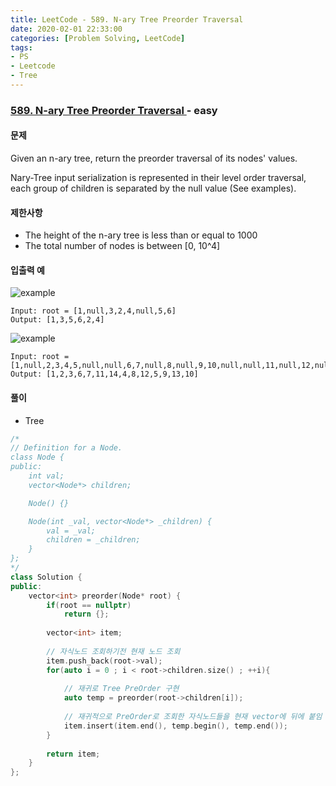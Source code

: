 ```yaml
---
title: LeetCode - 589. N-ary Tree Preorder Traversal
date: 2020-02-01 22:33:00
categories: [Problem Solving, LeetCode]
tags:
- PS
- Leetcode
- Tree
---
```


### [ 589. N-ary Tree Preorder Traversal ](https://leetcode.com/problems/n-ary-tree-preorder-traversal/) - easy

#### 문제

Given an n-ary tree, return the preorder traversal of its nodes' values.

Nary-Tree input serialization is represented in their level order traversal, each group of children is separated by the null value (See examples).

#### 제한사항
  - The height of the n-ary tree is less than or equal to 1000
  - The total number of nodes is between [0, 10^4]

#### 입출력 예

![example](https://assets.leetcode.com/uploads/2018/10/12/narytreeexample.png)

```
Input: root = [1,null,3,2,4,null,5,6]
Output: [1,3,5,6,2,4]
```

![example](https://assets.leetcode.com/uploads/2019/11/08/sample_4_964.png)

```
Input: root = [1,null,2,3,4,5,null,null,6,7,null,8,null,9,10,null,null,11,null,12,null,13,null,null,14]
Output: [1,2,3,6,7,11,14,4,8,12,5,9,13,10]
```

#### 풀이
  - Tree

```cpp
/*
// Definition for a Node.
class Node {
public:
    int val;
    vector<Node*> children;

    Node() {}

    Node(int _val, vector<Node*> _children) {
        val = _val;
        children = _children;
    }
};
*/
class Solution {
public:
    vector<int> preorder(Node* root) {
        if(root == nullptr)
            return {};
        
        vector<int> item;
        
	    // 자식노드 조회하기전 현재 노드 조회
        item.push_back(root->val);
        for(auto i = 0 ; i < root->children.size() ; ++i){
        
            // 재귀로 Tree PreOrder 구현
            auto temp = preorder(root->children[i]);
            
	        // 재귀적으로 PreOrder로 조회한 자식노드들을 현재 vector에 뒤에 붙임
            item.insert(item.end(), temp.begin(), temp.end());
        }
        
        return item;
    }
};
```